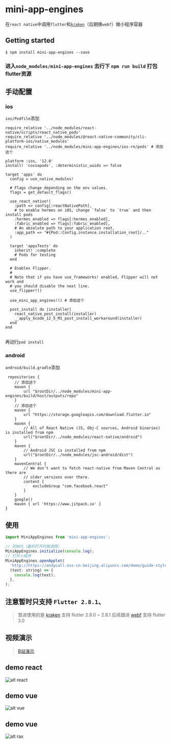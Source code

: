 # mini-app-engines

在`react native`中调用`flutter`和[`kraken`](https://openkraken.com/)（后期换`webf`）做小程序容器

## Getting started

`$ npm install mini-app-engines --save`

### 进入`node_modules/mini-app-engines` 去行下 `npm run build` 打包flutter资源

## 手动配置

### ios

`ios/Podfile`添加
```
require_relative '../node_modules/react-native/scripts/react_native_pods'
require_relative '../node_modules/@react-native-community/cli-platform-ios/native_modules'
require_relative '../node_modules/mini-app-engines/ios-rn/pods' # 添加这个

platform :ios, '12.0'
install! 'cocoapods', :deterministic_uuids => false

target 'apps' do
  config = use_native_modules!

  # Flags change depending on the env values.
  flags = get_default_flags()
  
  use_react_native!(
    :path => config[:reactNativePath],
    # to enable hermes on iOS, change `false` to `true` and then install pods
    :hermes_enabled => flags[:hermes_enabled],
    :fabric_enabled => flags[:fabric_enabled],
    # An absolute path to your application root.
    :app_path => "#{Pod::Config.instance.installation_root}/.."
  )

  target 'appsTests' do
    inherit! :complete
    # Pods for testing
  end

  # Enables Flipper.
  #
  # Note that if you have use_frameworks! enabled, Flipper will not work and
  # you should disable the next line.
  use_flipper!()
 
  use_mini_app_engines!() # 添加这个

  post_install do |installer|
    react_native_post_install(installer)
    __apply_Xcode_12_5_M1_post_install_workaround(installer)
  end
end


```

再动行`pod install`


### android

`android/build.gradle`添加
```
 repositories {
    // 添加这个
    maven {
        url "$rootDir/../node_modules/mini-app-engines/build/host/outputs/repo"
    } 
    // 添加这个
    maven {
        url "https://storage.googleapis.com/download.flutter.io"
    }
    maven {
        // All of React Native (JS, Obj-C sources, Android binaries) is installed from npm
        url("$rootDir/../node_modules/react-native/android")
    }
    maven {
        // Android JSC is installed from npm
        url("$rootDir/../node_modules/jsc-android/dist")
    }
    mavenCentral {
        // We don't want to fetch react-native from Maven Central as there are
        // older versions over there.
        content {
            excludeGroup "com.facebook.react"
        }
    }
    google()
    maven { url 'https://www.jitpack.io' }
}
```

## 使用

```javascript
import MiniAppEngines from 'mini-app-engines';

// 初始化（最好打开时就调用）
MiniAppEngines.initialize(console.log);
// 打开小程序
MiniAppEngines.openApplet(
  'http://https://andycall.oss-cn-beijing.aliyuncs.com/demo/guide-styles.js',
  (text: string) => {
    console.log(text);
  },
);

```

## 注意暂时只支持 `Flutter 2.8.1`、
 
  > 暂进使用的是 [kraken](https://github.com/openkraken/kraken) 支持 flutter 2.8.0 ~ 2.8.1
  > 后续跟进 [webf](https://github.com/openwebf/webf) 支持 flutter 3.0
## 视频演示 

> [B站演示](https://www.bilibili.com/video/BV1eg41117YR/)
## demo react
![alt react](./docs/images/react.jpeg)
## demo vue
![alt vue](./docs/images/vue.jpeg)
## demo vue
![alt rax](./docs/images/rax.jpeg)